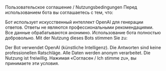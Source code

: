 Пользовательское соглашение / Nutzungsbedingungen
Перед использованием бота вы соглашаетесь с тем, что:

Бот использует искусственный интеллект OpenAI для генерации ответов.
Ответы не являются профессиональными рекомендациями.
Все данные обрабатываются анонимно.
Использование бота полностью добровольно.
Mit der Nutzung dieses Bots stimmen Sie zu:

Der Bot verwendet OpenAI (künstliche Intelligenz).
Die Antworten sind keine professionellen Ratschläge.
Alle Daten werden anonym verarbeitet.
Die Nutzung ist freiwillig.
Нажимая «Согласен / Ich stimme zu», вы принимаете эти условия.
